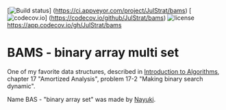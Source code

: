 [![Build status](https://ci.appveyor.com/api/projects/status/github/JulStrat/bams?svg=true)]
(https://ci.appveyor.com/project/JulStrat/bams)
[![codecov.io](https://codecov.io/github/JulStrat/bams?svg=true)]
(https://codecov.io/github/JulStrat/bams)
![license](https://img.shields.io/github/license/JulStrat/bams)
https://app.codecov.io/gh/JulStrat/bams

# BAMS - binary array multi set

One of my favorite data structures, 
described in [Introduction to Algorithms](https://en.wikipedia.org/wiki/Introduction_to_Algorithms), 
chapter 17 "Amortized Analysis", problem 17-2 "Making binary search dynamic".

Name BAS - "binary array set" was made by [Nayuki](https://www.nayuki.io/page/binary-array-set).
